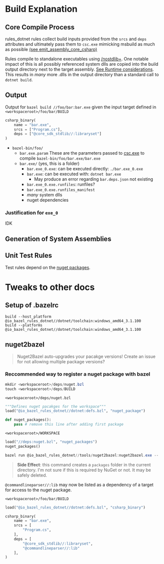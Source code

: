 # Build Explanation 


## Core Compile Process

rules_dotnet rules collect build inputs provided from the `srcs` and `deps` attributes and ultimately pass them to `csc.exe` mimicking msbuild as much as possible [(see emit_assembly_core_csharp)](../dotnet/private/actions/assembly_core.bzl#L76) 

Rules compile to standalone executables using [/nostdlib+](https://docs.microsoft.com/en-us/dotnet/csharp/language-reference/compiler-options/nostdlib-compiler-option). One notable impact of this is all possibly referenced system dlls are copied into the build output directory next to the target assembly. [See Runtime considerations](./runtime.md). This results in *many* more .dlls in the output directory than a standard call to `dotnet build`.

## Output

Output for `bazel build //foo/bar:bar.exe` given the input target defined in `<workspaceroot>/foo/bar/BUILD`
``` python 
csharp_binary(
    name = "bar.exe",
    srcs = ["Program.cs"],
    deps = ["@core_sdk_stdlib//:libraryset"]
)
```

- `bazel-bin/foo/`
  - `bar.exe.param` These are the parameters passed to [csc.exe](../dotnet/private/actions/assembly_core.bzl#L170) to compile `bazel-bin/foo/bar.exe/bar.exe`
  - `bar.exe/` (yes, this is a folder)
    - `bar.exe_0.exe`: can be executed directly: `./bar.exe_0.exe` 
    - `bar.exe`: can be executed with: `dotnet bar.exe`
      - May produce an error regarding `bar.deps.json` not existing
    - `bar.exe_0.exe.runfiles`: runfiles?
    - `bar.exe_0.exe.runfiles_manifest`
    - *many* system dlls
    - nuget dependencies


### Justification for `exe_0`
IDK


## Generation of System Assemblies


## Unit Test Rules
Test rules depend on the [nuget packages](../dotnet/private/deps/nuget.bzl).


# Tweaks to other docs

## Setup of .bazelrc
```
build --host_platform @io_bazel_rules_dotnet//dotnet/toolchain:windows_amd64_3.1.100
build --platforms @io_bazel_rules_dotnet//dotnet/toolchain:windows_amd64_3.1.100
```

## nuget2bazel

> Nuget2Bazel auto-upgrades your pacakge versions! Create an issue for not allowing multiple package versions?

### Reccommended way to register a nuget package with bazel
```powershell
mkdir <workspaceroot>/deps/nuget.bzl
touch <workspaceroot>/deps/BUILD
```

`<workspaceroot>/deps/nuget.bzl`
```python
"""Defines nuget pacakges for the workspace"""
load("@io_bazel_rules_dotnet//dotnet:defs.bzl", "nuget_package")

def nuget_packages():
    pass # remove this line after adding first package
```
`<workspaceroot>/WORKSPACE`
```python
load("//deps:nuget.bzl", "nuget_packages")
nuget_packages()
```

```powershell
bazel run @io_bazel_rules_dotnet//tools/nuget2bazel:nuget2bazel.exe -- add -p $PWD CommandLineParser 2.6.0 -b deps/nuget.bzl -i 
```

> **Side Effect**: this command creates a `packages` folder in the current directory. I'm not sure if this is required by NuGet or not. It may be safely deleted.


`@commandlineparser//:lib` may now be listed as a dependency of a target for access to the nuget package.

`<workspaceroot>/foo/bar/BUILD`
``` python
load("@io_bazel_rules_dotnet//dotnet:defs.bzl", "csharp_binary")

csharp_binary(
    name = "bar.exe",
    srcs = [
        "Program.cs",
    ],
    deps = [
        "@core_sdk_stdlib//:libraryset",
        "@commandlineparser//:lib"
    ],
)

```
